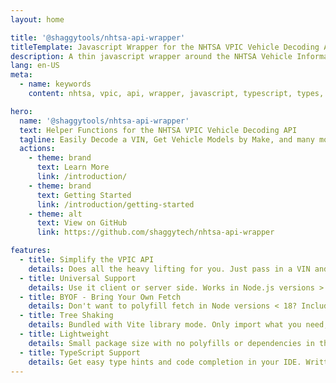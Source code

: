 ```yaml
---
layout: home

title: '@shaggytools/nhtsa-api-wrapper'
titleTemplate: Javascript Wrapper for the NHTSA VPIC Vehicle Decoding API
description: A thin javascript wrapper around the NHTSA Vehicle Information API (VPIC) to make it easier to use.
lang: en-US
meta:
  - name: keywords
    content: nhtsa, vpic, api, wrapper, javascript, typescript, types, type hints, code completion, fetch

hero:
  name: '@shaggytools/nhtsa-api-wrapper'
  text: Helper Functions for the NHTSA VPIC Vehicle Decoding API
  tagline: Easily Decode a VIN, Get Vehicle Models by Make, and many more.
  actions:
    - theme: brand
      text: Learn More
      link: /introduction/
    - theme: brand
      text: Getting Started
      link: /introduction/getting-started
    - theme: alt
      text: View on GitHub
      link: https://github.com/shaggytech/nhtsa-api-wrapper

features:
  - title: Simplify the VPIC API
    details: Does all the heavy lifting for you. Just pass in a VIN and get back a decoded vehicle in JSON format. No query strings, path parameters, or parsing to worry about.
  - title: Universal Support
    details: Use it client or server side. Works in Node.js versions > 18 and modern browsers out of the box.
  - title: BYOF - Bring Your Own Fetch
    details: Don't want to polyfill fetch in Node versions < 18? Includes an option to bypass fetching and get back a fully built VPIC URL ready to use how you want.
  - title: Tree Shaking
    details: Bundled with Vite library mode. Only import what you need, and keep your app size small. Plays nice with bundlers like Webpack and Rollup.
  - title: Lightweight
    details: Small package size with no polyfills or dependencies in the final bundle. Only 3 kB minified and gzipped.
  - title: TypeScript Support
    details: Get easy type hints and code completion in your IDE. Written with Typescript support top of mind. Includes type definitions for all methods and VPIC responses.
---
```

